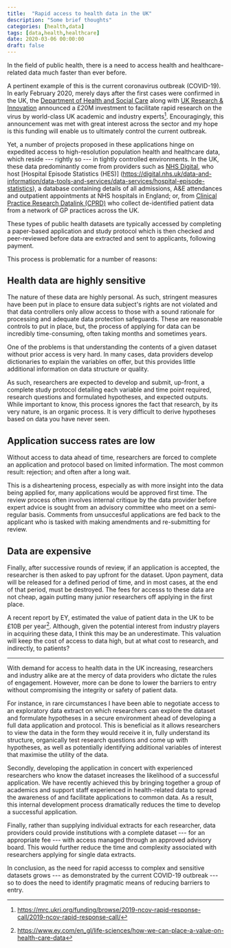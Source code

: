 ```yaml
---
title:  "Rapid access to health data in the UK"
description: "Some brief thoughts"
categories: [health,data]
tags: [data,health,healthcare]
date: 2020-03-06 00:00:00
draft: false
---
```


In the field of public health, there is a need to access health and healthcare-related data much
faster than ever before.

A pertinent example of this is the current coronavirus outbreak (COVID-19). In early February 2020,
merely days after the first cases were confirmed in the UK, the [Department of Health and Social Care](https://www.gov.uk/government/organisations/department-of-health-and-social-care)
along with [UK Research & Innovation](https://www.ukri.org/) announced a £20M investment to
facilitate rapid research on the virus by world-class UK academic and industry experts[^1].
Encouragingly, this announcement was met with great interest across the sector and my hope is this
funding will enable us to ultimately control the current outbreak.

Yet, a number of projects proposed in these applications hinge on expedited access to
high-resolution population health and healthcare data, which reside --- rightly so --- in tightly
controlled environments. In the UK, these data predominantly come from providers such as [NHS
Digital](https://digital.nhs.uk/), who host [Hospital Episode Statistics (HES)]
(https://digital.nhs.uk/data-and-information/data-tools-and-services/data-services/hospital-episode-statistics), a database containing details of all admissions, A&E attendances and outpatient appointments at
NHS hospitals in England; or, from [Clinical Practice Research Datalink (CPRD)](https://cprd.com/)
who collect de-identified patient data from a network of GP practices across the UK.

These types of public health datasets are typically accessed by completing a paper-based application
and study protocol which is then checked and peer-reviewed before data are extracted and sent to
applicants, following payment.

This process is problematic for a number of reasons:

## Health data are highly sensitive

The nature of these data are highly personal. As such, stringent measures have been put in place to
ensure data subject's rights are not violated and that data controllers only allow access to those
with a sound rationale for processing and adequate data protection safeguards. These are reasonable
controls to put in place, but, the process of applying for data can be incredibly time-consuming,
often taking months and sometimes years.

One of the problems is that understanding the contents of a given dataset without prior access is
very hard. In many cases, data providers develop dictionaries to explain the variables on offer, but this
provides little additional information on data structure or quality.

As such, researchers are expected to develop and submit, up-front, a complete study protocol
detailing each variable and time point required, research questions and formulated hypotheses, and
expected outputs. While important to know, this process ignores the fact that research, by its very
nature, is an organic process. It is very difficult to derive hypotheses based on data you have
never seen.

## Application success rates are low

Without access to data ahead of time, researchers are forced to complete an application and protocol
based on limited information. The most common result: rejection; and often after a long wait.

This is a disheartening process, especially as with more insight into the data being applied for,
many applications would be approved first time. The review process often involves internal critique
by the data provider before expert advice is sought from an advisory committee who meet on a
semi-regular basis. Comments from unsuccesful applications are fed back to the applicant who is
tasked with making amendments and re-submitting for review.

## Data are expensive

Finally, after successive rounds of review, if an application is accepted, the researcher is then
asked to pay upfront for the dataset. Upon payment, data will be released for a defined period of
time, and in most cases, at the end of that period, must be destroyed. The fees for accesss to these
data are not cheap, again putting many junior researchers off applying in the first place.

A recent report by EY, estimated the value of patient data in the UK to be £10B per year[^2].
Although, given the potential interest from industry players in acquiring these data, I think this
may be an underestimate. This valuation will keep the cost of access to data high, but at what cost
to research, and indirectly, to patients?

---

With demand for access to health data in the UK increasing, researchers and industry alike are at
the mercy of data providers who dictate the rules of engagement. However, more can be done to lower
the barriers to entry without compromising the integrity or safety of patient data.

For instance, in rare circumstances I have been able to negotiate access to an exploratory data
extract on which researchers can explore the dataset and formulate hypotheses in a secure
environment ahead of developing a full data application and protocol. This is beneficial as it
allows researchers to view the data in the form they would receive it in, fully understand its
structure, organically test research questions and come up with hypotheses, as well as potentially
identifying additional variables of interest that maximise the utility of the data.

Secondly, developing the application in concert with experienced researchers who know the dataset
increases the likelihood of a successful application. We have recently achieved this by bringing
together a group of academics and support staff experienced in health-related data to
spread the awareness of and facilitate applications to common data. As a result, this internal
development process dramatically reduces the time to develop a successful application.

Finally, rather than supplying individual extracts for each researcher, data providers could provide
institutions with a complete dataset --- for an appropriate fee --- with access managed through an
approved advisory board. This would further reduce the time and complexity associated with
researchers applying for single data extracts.

In conclusion, as the need for rapid accesss to complex and sensitive datasets grows --- as
demonstrated by the current COVID-19 outbreak --- so to does the need to identify pragmatic means of
reducing barriers to entry.


[^1]: https://mrc.ukri.org/funding/browse/2019-ncov-rapid-response-call/2019-ncov-rapid-response-call/
[^2]: https://www.ey.com/en_gl/life-sciences/how-we-can-place-a-value-on-health-care-data
